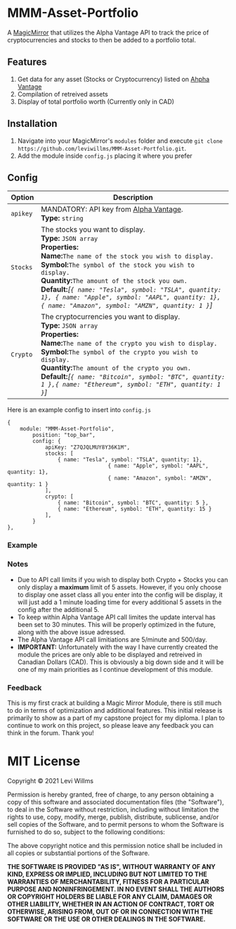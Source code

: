 # MMM-Asset-Portfolio
A <a href="https://github.com/MichMich/MagicMirror">MagicMirror</a> that utilizes the Alpha Vantage API to track the price of cryptocurrencies and stocks to then be added to a portfolio total.

## Features
1. Get data for any asset (Stocks or Cryptocurrency) listed on [Ahpha Vantage](https://www.alphavantage.co)
2. Compilation of retreived assets
3. Display of total portfolio worth (Currently only in CAD)

## Installation
1. Navigate into your MagicMirror's `modules` folder and execute `git clone https://github.com/leviwillms/MMM-Asset-Portfolio.git`.
2. Add the module inside `config.js` placing it where you prefer

## Config
|Option|Description|
|---|---|
|`apikey`|MANDATORY: API key from [Alpha Vantage](https://www.alphavantage.co/).<br>**Type:** `string`|
|`Stocks`|The stocks you want to display.<br>**Type:** `JSON array`<br>**Properties:** <br>**Name:**`The name of the stock you wish to display.`<br>**Symbol:**`The symbol of the stock you wish to display.`<br>**Quantity:**`The amount of the stock you own.`<br>**Default:**<i>[`{ name: "Tesla", symbol: "TSLA", quantity: 1}, { name: "Apple", symbol: "AAPL", quantity: 1}, { name: "Amazon", symbol: "AMZN", quantity: 1 }`]</i>|
|`Crypto`|The cryptocurrencies you want to display.<br>**Type:** `JSON array`<br>**Properties:** <br>**Name:**`The name of the crypto you wish to display.`<br>**Symbol:**`The symbol of the crypto you wish to display.`<br>**Quantity:**`The amount of the crypto you own.`<br>**Default:**<i>[`{ name: "Bitcoin", symbol: "BTC", quantity: 1 },{ name: "Ethereum", symbol: "ETH", quantity: 1 }`]</i>|

Here is an example config to insert into `config.js`
```
{
	module: "MMM-Asset-Portfolio",
		position: "top_bar",
		config: {
			apiKey: "Z7QJQLMUY8Y36K1M",
			stocks: [
				{ name: "Tesla", symbol: "TSLA", quantity: 1},
            	                { name: "Apple", symbol: "AAPL", quantity: 1},
                                { name: "Amazon", symbol: "AMZN", quantity: 1 }
			],
			crypto: [
				{ name: "Bitcoin", symbol: "BTC", quantity: 5 },
				{ name: "Ethereum", symbol: "ETH", quantity: 15 }
			],
		}
},
```
### Example

### Notes
- Due to API call limits if you wish to display both Crypto + Stocks you can only display a **maximum** limit of 5 assets. However, if you only choose to display one asset class all you enter into the config will be display, it will just add a 1 minute loading time for every additional 5 assets in the config after the additional 5.
- To keep within Alpha Vantage API call limites the update interval has been set to 30 minutes. This will be properly optimized in the future, along with the above issue adressed.
- The Alpha Vantage API call limitiations are 5/minute and 500/day.
- **IMPORTANT:** Unfortunately with the way I have currently created the module the prices are only able to be displayed and retreived in Canadian Dollars (CAD). This is obviously a big down side and it will be one of my main priorities as I continue development of this module. 

### Feedback
This is my first crack at building a Magic Mirror Module, there is still much to do in terms of optimization and additional features. This initial release is primarily to show as a part of my capstone project for my diploma. I plan to continue to work on this project, so please leave any feedback you can think in the forum. Thank you!

MIT License
=====================

Copyright © 2021 Levi Willms

Permission is hereby granted, free of charge, to any person obtaining a copy
of this software and associated documentation files (the "Software"), to deal
in the Software without restriction, including without limitation the rights
to use, copy, modify, merge, publish, distribute, sublicense, and/or sell
copies of the Software, and to permit persons to whom the Software is
furnished to do so, subject to the following conditions:

The above copyright notice and this permission notice shall be
included in all copies or substantial portions of the Software.

**THE SOFTWARE IS PROVIDED "AS IS", WITHOUT WARRANTY OF ANY KIND, EXPRESS OR
IMPLIED, INCLUDING BUT NOT LIMITED TO THE WARRANTIES OF MERCHANTABILITY,
FITNESS FOR A PARTICULAR PURPOSE AND NONINFRINGEMENT. IN NO EVENT SHALL THE
AUTHORS OR COPYRIGHT HOLDERS BE LIABLE FOR ANY CLAIM, DAMAGES OR OTHER
LIABILITY, WHETHER IN AN ACTION OF CONTRACT, TORT OR OTHERWISE, ARISING FROM,
OUT OF OR IN CONNECTION WITH THE SOFTWARE OR THE USE OR OTHER DEALINGS IN THE
SOFTWARE.**




